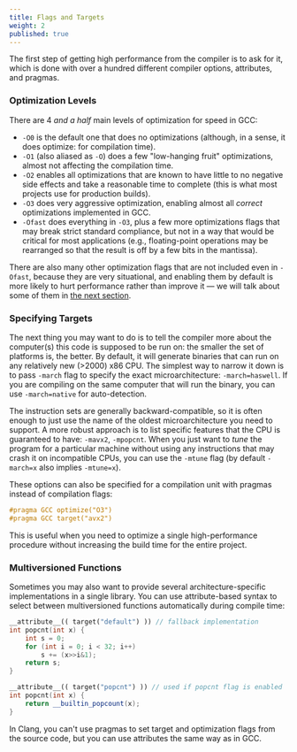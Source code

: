```yaml
---
title: Flags and Targets
weight: 2
published: true
---
```


The first step of getting high performance from the compiler is to ask for it, which is done with over a hundred different compiler options, attributes, and pragmas.

### Optimization Levels

There are 4 *and a half* main levels of optimization for speed in GCC:

- `-O0` is the default one that does no optimizations (although, in a sense, it does optimize: for compilation time).
- `-O1` (also aliased as `-O`) does a few "low-hanging fruit" optimizations, almost not affecting the compilation time.
- `-O2` enables all optimizations that are known to have little to no negative side effects and take a reasonable time to complete (this is what most projects use for production builds).
- `-O3` does very aggressive optimization, enabling almost all *correct* optimizations implemented in GCC.
- `-Ofast` does everything in `-O3`, plus a few more optimizations flags that may break strict standard compliance, but not in a way that would be critical for most applications (e.g., floating-point operations may be rearranged so that the result is off by a few bits in the mantissa).

There are also many other optimization flags that are not included even in `-Ofast`, because they are very situational, and enabling them by default is more likely to hurt performance rather than improve it — we will talk about some of them in [the next section](../situational).

### Specifying Targets

The next thing you may want to do is to tell the compiler more about the computer(s) this code is supposed to be run on: the smaller the set of platforms is, the better. By default, it will generate binaries that can run on any relatively new (>2000) x86 CPU. The simplest way to narrow it down is to pass `-march` flag to specify the exact microarchitecture: `-march=haswell`. If you are compiling on the same computer that will run the binary, you can use `-march=native` for auto-detection.

The instruction sets are generally backward-compatible, so it is often enough to just use the name of the oldest microarchitecture you need to support. A more robust approach is to list specific features that the CPU is guaranteed to have: `-mavx2`, `-mpopcnt`. When you just want to *tune* the program for a particular machine without using any instructions that may crash it on incompatible CPUs, you can use the `-mtune` flag (by default `-march=x` also implies `-mtune=x`).

These options can also be specified for a compilation unit with pragmas instead of compilation flags:

```c++
#pragma GCC optimize("O3")
#pragma GCC target("avx2")
```

This is useful when you need to optimize a single high-performance procedure without increasing the build time for the entire project.

### Multiversioned Functions

Sometimes you may also want to provide several architecture-specific implementations in a single library. You can use attribute-based syntax to select between multiversioned functions automatically during compile time:

```c++
__attribute__(( target("default") )) // fallback implementation
int popcnt(int x) {
    int s = 0;
    for (int i = 0; i < 32; i++)
        s += (x>>i&1);
    return s;
}

__attribute__(( target("popcnt") )) // used if popcnt flag is enabled
int popcnt(int x) {
    return __builtin_popcount(x);
}
```

In Clang, you can't use pragmas to set target and optimization flags from the source code, but you can use attributes the same way as in GCC.
